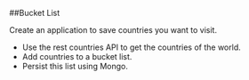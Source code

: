 ##Bucket List

Create an application to save countries you want to visit.

- Use the rest countries API to get the countries of the world.
- Add countries to a bucket list.
- Persist this list using Mongo.